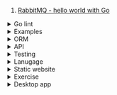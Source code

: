 1. [RabbitMQ - hello world with Go](https://www.rabbitmq.com/tutorials/tutorial-one-go.html)

<details>
<summary>Go lint</summary>

1. [github: golangci - lint](https://github.com/golangci/golangci-lint)
1. [github: golangci - github actions](https://github.com/golangci/golangci-lint-action)

</details>

<details>
<summary>Examples</summary>

1. [Go Fiber Recipes](https://github.com/gofiber/recipes)

</details>

<details>
<summary>ORM</summary>

1. [Golang With PostgresQL - REST API (GO-Fiber) - Part - 2](https://youtu.be/R7pUEGWx-lQ)
1. [Golang With PostgresQL - REST API (GO-Fiber) - Part - 3](https://youtu.be/lt4djRRsS7o)
1. [Golang With PostgresQL - REST API (GO-Fiber) - Part - 4](https://youtu.be/fdXTqsYQc0Y)
1. [Golang With PostgresQL - REST API (GO-Fiber) - Part - 5](https://youtu.be/PPHi4mmfLxU)
1. [[ FINALE ] !! Golang With PostgresQL - REST API (GO-Fiber) - Part - 6](https://youtu.be/0dtidtzKRD4)
</details>

<details>
<summary>API</summary>

1. [[Complete Course ] Postgres With GO - Using GORM [Beginner Level]](https://youtube.com/playlist?list=PL5dTjWUk_cPaKHFvmMct_VG5vIU4piYv4)

</details>

<details>
<summary>Testing</summary>

1. [008: Introduction to Test Driven Development (TDD) creating a Stack - Abstract Data Type (Golang)](https://youtu.be/yFknOWRWpoY)
1. [Getting started with API Load Testing (Stress, Spike, Load, Soak)](https://youtu.be/r-Jte8Y8zag)
1. [How to build and Test Golang using GitHub Actions | Setup Github Actions for Golang | GitHub Actions](https://youtu.be/7fbotX1BYZE)
1. [github - dockertest for go](https://github.com/ory/dockertest)

</details>

<details>
<summary>Lanugage</summary>

1. [Beginner's Guide to GO](https://youtube.com/playlist?list=PLzUGFf4GhXBKKmN8vsbUmmbCKG-vJBloE)

</details>

<details>
<summary>Static website</summary>

1. [Introduction to Hugo | Hugo - Static Site Generator | Tutorial 1](https://youtu.be/qtIqKaDlqXo)

</details>

<details>
<summary>Exercise</summary>

1. [Backend master class [Golang, Postgres, Docker]](https://youtube.com/playlist?list=PLy_6D98if3ULEtXtNSY_2qN21VCKgoQAE)
1. [Building Microservices in Golang/Go](https://youtube.com/playlist?list=PL7yAAGMOat_Fn8sAXIk0WyBfK_sT1pohu)
1. [Go REST API With MYSQL, GIN, GORM & JWT](https://youtube.com/playlist?list=PLkVx132FdJZlTc_1gucKZ00b_s45DQlVQ)
1. [Golang Slack Bot Jenkins Integration](https://youtube.com/playlist?list=PLrSqqHFS8XPaeJ71OKLoEkoBsAVUOQduP)
1. [Go RabbitMQ Beginners Tutorial](https://youtu.be/pAXp6o-zWS4)

</details>

<details>
<summary>Desktop app</summary>

</details>
